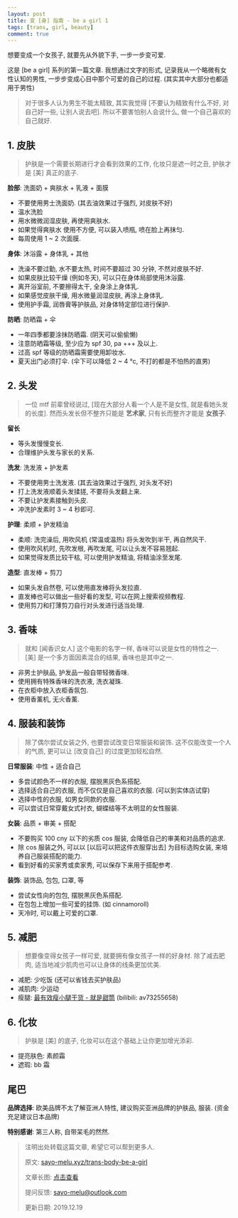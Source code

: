 ```yaml
---
layout: post
title: 变 [身] 指南 - be a girl 1
tags: [trans, girl, beauty]
comment: true
---
```


想要变成一个女孩子, 就要先从外貌下手, 一步一步变可爱.

这是 [be a girl] 系列的第一篇文章. 我想通过文字的形式, 记录我从一个略微有女性认知的男性, 一步步变成心目中那个可爱的自己的过程. (其实其中大部分也都适用于男性)

> 对于很多人认为男生不能太精致, 其实我觉得 [不要认为精致有什么不好, 对自己好一些, 让别人说去吧]. 所以不要害怕别人会说什么, 做一个自己喜欢的自己就好.

## 1. 皮肤

> 护肤是一个需要长期进行才会看到效果的工作, 化妆只是遮一时之丑, 护肤才是 [美] 真正的底子.

**脸部**: 洗面奶 + 爽肤水 + 乳液 + 面膜

- 不要使用男士洗面奶. (其去油效果过于强烈, 对皮肤不好)
- 温水洗脸
- 用水微微润湿皮肤, 再使用爽肤水. 
- 如果觉得爽肤水 使用不方便, 可以装入喷瓶, 喷在脸上再抹匀.
- 每周使用 1 ~ 2 次面膜.

**身体**: 沐浴露 + 身体乳 + 其他

- 洗澡不要过勤, 水不要太热, 时间不要超过 30 分钟, 不然对皮肤不好.
- 如果皮肤比较干燥 (例如冬天), 可以只在身体局部使用沐浴露.
- 离开浴室前, 不要擦得太干, 全身涂上身体乳.
- 如果感觉皮肤干燥, 用水微量润湿皮肤, 再涂上身体乳.
- 使用护手霜, 润唇膏等护肤品, 对身体特定部位进行保护.

**防晒**: 防晒霜 + 伞

- 一年四季都要涂抹防晒霜. (阴天可以偷偷懒)
- 注意防晒霜等级, 至少应为 spf 30, pa +++ 及以上.
- 过高 spf 等级的防晒霜需要使用卸妆水.
- 夏天出门必须打伞. (伞下可以降低 2 ~ 4 °c, 不打的都是不怕热的直男)

## 2. 头发

> 一位 mtf 前辈曾经说过, [现在大部分人看一个人是不是女性, 就是看她头发的长度]. 然而头发长但不整齐只能是 **艺术家**, 只有长而整齐才能是 **女孩子**.

**留长**

- 等头发慢慢变长.
- 合理维护头发与家长的关系.

**洗发**: 洗发液 + 护发素

- 不要使用男士洗发液. (其去油效果过于强烈, 对头发不好)
- 打上洗发液顺着头发揉搓, 不要将头发翻上来.
- 不要让护发素接触到头皮.
- 冲洗护发素时 3 ~ 4 秒即可.

**护理**: 柔顺 + 护发精油

- 柔顺: 洗完澡后, 用吹风机 (常温或温热) 将头发吹到半干, 再自然风干.
- 使用吹风机时, 先吹发根, 再吹发尾, 可以让头发不容易翘起.
- 如果觉得发质比较干枯, 可以使用护发精油, 将精油涂至发尾.

**造型**: 直发棒 + 剪刀

- 如果头发自然卷, 可以使用直发棒将头发拉直.
- 直发棒也可以做出一些好看的发型, 可以在网上搜索视频教程.
- 使用剪刀和打薄剪刀自行对头发进行适当处理.

## 3. 香味

> 就和 [闻香识女人] 这个电影的名字一样, 香味可以说是女性的特性之一. [美] 是一个多方面因素混合的结果, 香味也是其中之一.

- 非男士护肤品, 护发品一般自带轻微香味.
- 使用拥有特殊香味的洗衣液, 洗衣凝珠.
- 在衣柜中放入衣柜香氛包.
- 使用香薰机, 无火香薰.

## 4. 服装和装饰

> 除了偶尔尝试女装之外, 也要尝试改变日常服装和装饰. 这不仅能改变一个人的气质, 更可以让 [改变自己] 的过度更加轻松自然.

**日常服装**: 中性 + 适合自己

- 多尝试颜色不一样的衣服, 摆脱黑灰色系搭配.
- 选择适合自己的衣服, 而不仅仅是自己喜欢的衣服. (可以到实体店试穿)
- 选择中性的衣服, 如男女同款的衣服.
- 可以尝试日常穿戴女式衬衣, 蝴蝶结等不太明显的女性服装.

**女装**:   品质 + 审美 + 搭配

- 不要购买 100 cny 以下的劣质 cos 服装, 会降低自己的审美和对品质的追求.
- 除 cos 服装之外, 可以以 [以后可以把这件衣服穿出去] 为目标选购女装, 来培养自己服装搭配的能力.
- 看到好看的买家秀或卖家秀, 可以保存下来用于搭配参考.

**装饰**: 装饰品, 包包, 口罩, 等

- 尝试女性向的包包, 摆脱黑灰色系搭配.
- 在包包上增加一些可爱的挂饰. (如 cinnamoroll)
- 天冷时, 可以戴上可爱的口罩.

## 5. 减肥

> 想要像变得女孩子一样可爱, 就要拥有像女孩子一样的好身材. 除了减去肥肉, 适当地减少肌肉也可以让身体的线条更加优美.

- 减肥: 少吃饭 (还可以省钱去买护肤品)
- 减肌肉: 少运动
- 瘦腿: [最有效瘦小腿干货 - 就是甜筒](https://www.bilibili.com/video/av73255658) (bilibili: av73255658)

## 6. 化妆

> 护肤是 [美] 的底子, 化妆可以在这个基础上让你更加增光添彩.

- 提亮肤色: 素颜霜
- 遮瑕: bb 霜

## 尾巴

**品牌选择**: 欧美品牌不太了解亚洲人特性, 建议购买亚洲品牌的护肤品, 服装. (资金充足建议日本品牌)

**特别感谢**: 第三人称, 自带呆毛的然然.

> 注明出处转载这篇文章, 希望它可以帮到更多人.
> 
> 原文: [sayo-melu.xyz/trans-body-be-a-girl](https://sayo-melu.xyz/trans-body-be-a-girl)
> 
> 文章长图: [点击查看](https://sayo-melu.xyz/asset/image/2019-12-19-trans-body-be-a-girl/trans-body-be-a-girl.png)
> 
> 提问反馈: [sayo-melu@outlook.com](mailto:sayo-melu@outlook.com)
> 
> 更新日期: 2019.12.19
